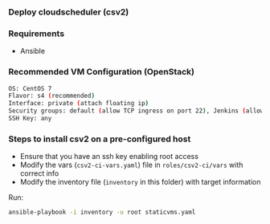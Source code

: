 ### Deploy cloudscheduler (csv2)

### Requirements

- Ansible

### Recommended VM Configuration (OpenStack)

```sh
OS: CentOS 7
Flavor: s4 (recommended)
Interface: private (attach floating ip)
Security groups: default (allow TCP ingress on port 22), Jenkins (allow TCP ingress on port 8080)
SSH Key: any	
```

### Steps to install csv2 on a pre-configured host

- Ensure that you have an ssh key enabling root access
- Modify the vars (`csv2-ci-vars.yaml`) file in `roles/csv2-ci/vars` with correct info
- Modify the inventory file (`inventory` in this folder) with target information

Run:

```sh
ansible-playbook -i inventory -u root staticvms.yaml
```

